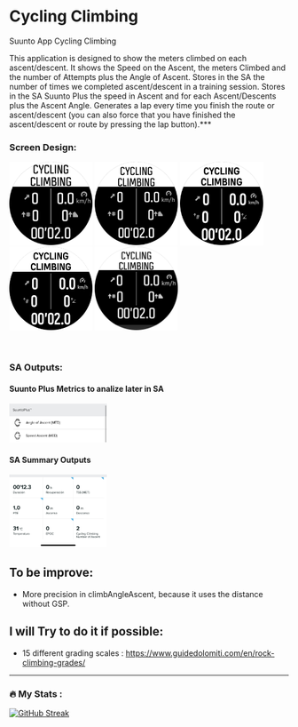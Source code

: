 # Cycling Climbing
Suunto App Cycling Climbing

This application is designed to show the meters climbed on each ascent/descent. It shows the Speed on the Ascent, the meters Climbed and the number of Attempts plus the Angle of Ascent. Stores in the SA the number of times we completed ascent/descent in a training session. Stores in the SA Suunto Plus the speed in Ascent and for each Ascent/Descents plus the Ascent Angle. Generates a lap every time you finish the route or ascent/descent (you can also force that you have finished the ascent/descent or route by pressing the lap button).***

### Screen Design:
<img src="Small.png " width="150" height="150"> <img src="Medium.png " width="150" height="150"> <img src="Medium UI2.png " width="150" height="150"> <img src="Medium UI2 Plus.png " width="150" height="150"> <img src="Large.png " width="150" height="150">

<br/>
 
### SA Outputs:
  #### Suunto Plus Metrics to analize later in SA
  <img src="SuuntoPlusMetric.jpg" width="35%" height="35%">
   <br/>
   
  #### SA Summary Outputs
  <img src="SA_Metrics.jpg" width="35%" height="35%">
   <br/>
   
## To be improve:
  - More precision in climbAngleAscent, because it uses the distance without GSP.

## I will Try to do it if possible:
  - 15 different grading scales : https://www.guidedolomiti.com/en/rock-climbing-grades/

---
### :fire: My Stats :
[![GitHub Streak](http://github-readme-streak-stats.herokuapp.com?user=osmufe&theme=submarine-flowers&hide_border=true&date_format=j%20M%5B%20Y%5D&mode=weekly&border=DD2727)](https://git.io/streak-stats)
